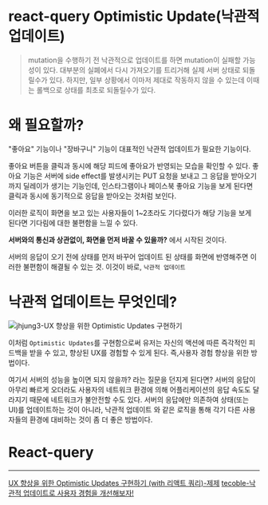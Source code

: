 # react-query Optimistic Update(낙관적 업데이트)

> mutation을 수행하기 전 낙관적으로 업데이트를 하면 mutation이 실패할 가능성이 있다.
> 대부분의 실폐에서 다시 가져오기를 트리거해 실제 서버 상태로 되돌릴수가 있다.
> 하지만, 일부 상황에서 이마저 제대로 작동하지 않을 수 있는데 이때는 롤백으로 상태를 최초로 되돌릴수가 있다.

# 왜 필요할까?

"좋아요" 기능이나 "장바구니" 기능이 대표적인 낙관적 업데이트가 필요한 기능이다.

좋아요 버튼을 클릭과 동시에 해당 피드에 좋아요가 반영되는 모습을 확인할 수 있다.
좋아요 기능은 서버에 side effect를 발생시키는 PUT 요청을 보내고 그 응답을 받아오기까지 딜레이가 생기는 기능인데, 인스타그램이나 페이스북 좋아요 기능을 보게 된다면 클릭과 동시에 동기적으로 응답을 받아오는 것처럼 보인다.

이러한 로직이 화면을 보고 있는 사용자들이 1~2초라도 기다렸다가 해당 기능을 보게 된다면 기다림에 대한 불편함을 느낄 수 있다.

**서버와의 통신과 상관없이, 화면을 먼저 바꿀 수 있을까?** 에서 시작된 것이다.

서버의 응답이 오기 전에 상태를 먼저 바꾸어 업데이트 된 상태를 화면에 반영해주면 이러한 불편함이 해결될 수 있는 것.
이것이 바로, `낙관적 업데이트`

# 낙관적 업데이트는 무엇인데?

![jhjung3-UX 향상을 위한 Optimistic Updates 구현하기 ](https://github.com/Jae-hong-lee/TIL/assets/72030487/c1ef6604-248a-42cf-aa1f-93de6140e0c2)

이처럼 `Optimistic Updates`를 구현함으로써 유저는 자신의 액션에 따른 즉각적인 피드백을 받을 수 있고, 향상된 UX를 경험할 수 있게 된다.
즉,사용자 경험 향상을 위한 방법이다.

여기서 서버의 성능을 높이면 되지 않을까? 라는 질문을 던지게 된다면?
서버의 응답이 아무리 빠르게 오더라도 사용자의 네트워크 환경에 의해 어플리케이션의 응답 속도도 달라지기 때문에 네트워크가 불안전할 수도 있다.
서버의 응답에만 의존하여 상태(또는 UI)를 업데이트하는 것이 아니라, 낙관적 업데이트 와 같은 로직을 통해 각기 다른 사용자들의 환경에 대비하는 것이 좀 더 좋은 방법이다.

# React-query

---

[UX 향상을 위한 Optimistic Updates 구현하기 (with 리액트 쿼리)-제제](https://velog.io/@jhjung3/Optimistic-Updates-%EA%B5%AC%ED%98%84%ED%95%98%EA%B8%B0-with-%EB%A6%AC%EC%95%A1%ED%8A%B8-%EC%BF%BC%EB%A6%AC)
[tecoble-낙관적 업데이트로 사용자 경험을 개선해보자!](https://tecoble.techcourse.co.kr/post/2023-08-15-how-to-improve-ux-with-optimistic-update)
